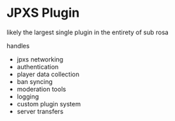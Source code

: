 # JPXS Plugin

likely the largest single plugin in the entirety of sub rosa

handles 
- jpxs networking
- authentication
- player data collection
- ban syncing
- moderation tools
- logging
- custom plugin system
- server transfers